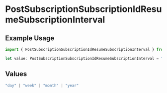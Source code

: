 # PostSubscriptionSubscriptionIdResumeSubscriptionInterval

## Example Usage

```typescript
import { PostSubscriptionSubscriptionIdResumeSubscriptionInterval } from "jani-payments/models/operations";

let value: PostSubscriptionSubscriptionIdResumeSubscriptionInterval = "month";
```

## Values

```typescript
"day" | "week" | "month" | "year"
```